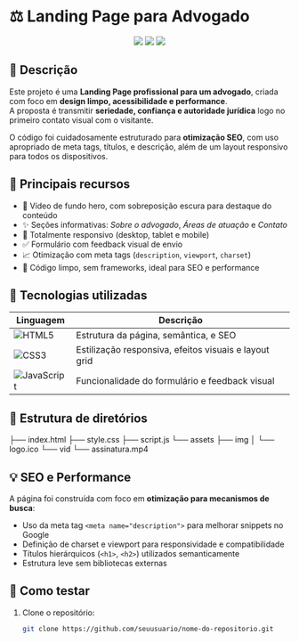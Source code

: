 # ⚖️ Landing Page para Advogado

<p align="center">
  <img src="https://img.shields.io/badge/Feito%20com-HTML5-E34F26?style=for-the-badge&logo=html5&logoColor=fff" />
  <img src="https://img.shields.io/badge/Estilo%20com-CSS3-1572B6?style=for-the-badge&logo=css3&logoColor=fff" />
  <img src="https://img.shields.io/badge/Funcionalidade-JavaScript-F7DF1E?style=for-the-badge&logo=javascript&logoColor=000" />
</p>

## 📌 Descrição

Este projeto é uma **Landing Page profissional para um advogado**, criada com foco em **design limpo, acessibilidade e performance**.  
A proposta é transmitir **seriedade, confiança e autoridade jurídica** logo no primeiro contato visual com o visitante.

O código foi cuidadosamente estruturado para **otimização SEO**, com uso apropriado de meta tags, títulos, e descrição, além de um layout responsivo para todos os dispositivos.

## 🧠 Principais recursos

- 🎥 Vídeo de fundo hero, com sobreposição escura para destaque do conteúdo
- ✨ Seções informativas: *Sobre o advogado*, *Áreas de atuação* e *Contato*
- 📱 Totalmente responsivo (desktop, tablet e mobile)
- ✅ Formulário com feedback visual de envio
- 📈 Otimização com meta tags (`description`, `viewport`, `charset`)
- 🎯 Código limpo, sem frameworks, ideal para SEO e performance

## 🔧 Tecnologias utilizadas

| Linguagem | Descrição |
|----------|-----------|
| ![HTML5](https://img.shields.io/badge/HTML5-E34F26?style=flat&logo=html5&logoColor=white) | Estrutura da página, semântica, e SEO |
| ![CSS3](https://img.shields.io/badge/CSS3-1572B6?style=flat&logo=css3&logoColor=white) | Estilização responsiva, efeitos visuais e layout grid |
| ![JavaScript](https://img.shields.io/badge/JavaScript-F7DF1E?style=flat&logo=javascript&logoColor=black) | Funcionalidade do formulário e feedback visual |

## 📁 Estrutura de diretórios
├── index.html ├── style.css ├── script.js └── assets ├── img │ └── logo.ico └── vid └── assinatura.mp4


## 💡 SEO e Performance

A página foi construída com foco em **otimização para mecanismos de busca**:

- Uso da meta tag `<meta name="description">` para melhorar snippets no Google
- Definição de charset e viewport para responsividade e compatibilidade
- Títulos hierárquicos (`<h1>`, `<h2>`) utilizados semanticamente
- Estrutura leve sem bibliotecas externas

## 🧪 Como testar

1. Clone o repositório:
   ```bash
   git clone https://github.com/seuusuario/nome-do-repositorio.git

